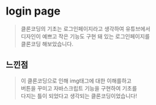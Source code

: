# login page

> 클론코딩의 기초는 로그인페이지라고 생각하여 유튜브에서  
  디자인이 예쁘고 작은 기능도 구현 돼 있는 로그인페이지를   
  클론코딩 해보았습니다.
  
## 느낀점
> 이 클론코딩으로 인해 img태그에 대한 이해를하고  
  버튼을 꾸미고 자바스크립트 기능을 구현하여 기초를  
  다지는 틀이 되었다고 생각되는 클론코딩이었습니다!
